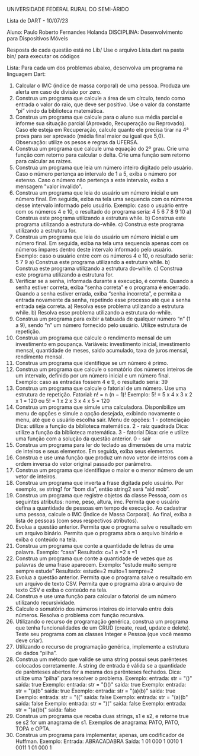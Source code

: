 UNIVERSIDADE FEDERAL RURAL DO SEMI-ÁRIDO

Lista de DART - 10/07/23

Aluno: Paulo Roberto Fernandes Holanda
DISCIPLINA: Desenvolvimento para Dispositivos Móveis

Resposta de cada questão está no Lib/
Use o arquivo Lista.dart na pasta bin/ para executar os códigos

Lista:
Para cada um dos problemas abaixo, desenvolva um programa na linguagem Dart:
1. Calcular o IMC (índice de massa corporal) de uma pessoa. Produza um alerta em caso de divisão por zero.
2. Construa um programa que calcule a área de um círculo, tendo como entrada o valor do raio, que deve ser positivo. Use o valor
da constante “pi” vindo da biblioteca matemática.
3. Construa um programa que calcule para o aluno sua média parcial e informe sua situação parcial (Aprovado, Recuperação ou
Reprovado).
Caso ele esteja em Recuperação, calcule quanto ele precisa tirar na 4ª prova para ser aprovado (média final maior ou igual que
5,0).
Observação: utilize os pesos e regras da UFERSA.
4. Construa um programa que calcule uma equação do 2º grau.
Crie uma função com retorno para calcular o delta.
Crie uma função sem retorno para calcular as raízes.
5. Construa um programa que leia um número inteiro digitado pelo usuário. Caso o número pertença ao intervalo de 1 a 5, exiba o
número por extenso. Caso o número não pertença a este intervalo, exiba a mensagem "valor invalido".
6. Construa um programa que leia do usuário um número inicial e um número final. Em seguida, exiba na tela uma sequencia com
os números desse intervalo informado pelo usuário. Exemplo: caso o usuário entre com os números 4 e 10, o resultado do
programa seria: 4 5 6 7 8 9 10
a) Construa este programa utilizando a estrutura while.
b) Construa este programa utilizando a estrutura do-while.
c) Construa este programa utilizando a estrutura for.
7. Construa um programa que leia do usuário um número inicial e um número final. Em seguida, exiba na tela uma sequencia
apenas com os números ímpares dentro deste intervalo informado pelo usuário. Exemplo: caso o usuário entre com os números 4
e 10, o resultado seria: 5 7 9
a) Construa este programa utilizando a estrutura while.
b) Construa este programa utilizando a estrutura do-while.
c) Construa este programa utilizando a estrutura for.
8. Verificar se a senha, informada durante a execução, é correta. Quando a senha estiver correta, exiba “senha correta” e o programa
é encerrado. Quando a senha estiver errada, exiba “senha incorreta”, e permita a entrada novamente da senha, repetindo esse
processo até que a senha entrada seja correta.
a) Resolva esse problema utilizando a estrutura while.
b) Resolva esse problema utilizando a estrutura do-while.
9. Construa um programa para exibir a tabuada de qualquer número “n” (1 a 9), sendo “n” um número fornecido pelo usuário.
Utilize estrutura de repetição.
10. Construa um programa que calcule o rendimento mensal de um investimento em poupança. Variáveis: investimento inicial,
investimento mensal, quantidade de meses, saldo acumulado, taxa de juros mensal, rendimento mensal.
11. Construa um programa que identifique se um número é primo.
12. Construa um programa que calcule o somatório dos números inteiros de um intervalo, definido por um número inicial e um
número final. Exemplo: caso as entradas fossem 4 e 9, o resultado seria: 39
13. Construa um programa que calcule o fatorial de um número. Use uma estrutura de repetição. Fatorial: n! = n (n − 1)!
Exemplo: 5! = 5 x 4 x 3 x 2 x 1 = 120 ou 5! = 1 x 2 x 3 x 4 x 5 = 120
14. Construa um programa que simule uma calculadora. Disponibilize um menu de opções e simule a opção desejada, exibindo
novamente o menu, até que o usuário escolha sair. Menu de opções:
1 - potenciação Dica: utilize a função da biblioteca matemática.
2 - raiz quadrada Dica: utilize a função da biblioteca matemática.
3 - fatorial Dica: crie e utilize uma função com a solução da questão anterior.
0 - sair
15. Construa um programa para ler do teclado as dimensões de uma matriz de inteiros e seus elementos. Em seguida, exiba seus
elementos.
16. Construa e use uma função que produz um novo vetor de inteiros com a ordem inversa do vetor original passado por parâmetro.
17. Construa um programa que identifique o maior e o menor número de um vetor de inteiros.
18. Construa um programa que inverta a frase digitada pelo usuário. Por exemplo, se string1 for “bom dia”, então string2 será “aid
mob”.
19. Construa um programa que registre objetos da classe Pessoa, com os seguintes atributos: nome, peso, altura, imc. Permita que o
usuário defina a quantidade de pessoas em tempo de execução. Ao cadastrar uma pessoa, calcule o IMC (Índice de Massa
Corporal). Ao final, exiba a lista de pessoas (com seus respectivos atributos).
20. Evolua a questão anterior. Permita que o programa salve o resultado em um arquivo binário. Permita que o programa abra o
arquivo binário e exiba o conteúdo na tela.
21. Construa um programa que conte a quantidade de letras de uma palavra.
Exemplo: “casa” Resultado: c=1 a =2 s =1
22. Construa um programa que conte a quantidade de vezes que as palavras de uma frase aparecem.
Exemplo: “estude muito sempre sempre estude” Resultado: estude=2 muito=1 sempre=2
23. Evolua a questão anterior. Permita que o programa salve o resultado em um arquivo de texto CSV. Permita que o programa abra o
arquivo de texto CSV e exiba o conteúdo na tela.
24. Construa e use uma função para calcular o fatorial de um número utilizando recursividade.
25. Calcule o somatório dos números inteiros do intervalo entre dois números. Resolva o problema com função recursiva.
26. Utilizando o recurso de programação genérica, construa um programa que tenha funcionalidades de um CRUD (create, read,
update e delete). Teste seu programa com as classes Integer e Pessoa (que você mesmo deve criar).
27. Utilizando o recurso de programação genérica, implemente a estrutura de dados “pilha”.
28. Construa um método que valide se uma string possui seus parênteses colocados corretamente. A string de entrada é válida se a
quantidade de parênteses abertos for a mesma dos parênteses fechados. Dica: utilize uma “pilha” para resolver o problema.
Exemplo: entrada: str = "()" saída: true Exemplo: entrada: str = "()()" saída: true
Exemplo: entrada: str = "(a)b" saída: true Exemplo: entrada: str = "(a)(b)" saída: true
Exemplo: entrada: str = "((" saída: false Exemplo: entrada: str = "(a)(b" saída: false
Exemplo: entrada: str = ")(" saída: false Exemplo: entrada: str = ")a()b(" saída: false
29. Construa um programa que receba duas strings, s1 e s2, e retorne true se s2 for um anagrama de s1.
Exemplos de anagrama: PATO, PATO, TOPA e OPTA.
30. Construa um programa para implementar, apenas, um codificador de Huffman.
Exemplo: Entrada: ABRACADABRA Saída: 1 01 000 1 0010 1 0011 1 01 000 1
